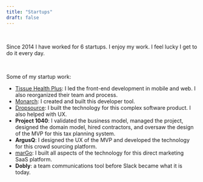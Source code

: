```yaml
---
title: "Startups"
draft: false
---
```


<br/>

Since 2014 I have worked for 6 startups. I enjoy my work. I feel lucky I get to do it every day.

<br/>

Some of my startup work:

- [Tissue Health Plus](https://tissuehealthplus.com): I led the front-end development in mobile and web. I also reorganized their team and process.
- [Monarch](https://monarchapp.io): I created and built this developer tool.
- [Dropsource](https://www.dropsource.com/platform): I built the technology for this complex software product. I also helped with UX.
- **Project 1040**: I validated the business model, managed the project, designed the domain model, hired contractors, and oversaw the design of the MVP for this tax planning system.
- **ArgusQ**: I designed the UX of the MVP and developed the technology for this crowd sourcing platform.
- [marGo](https://margo.me/): I built all aspects of the technology for this direct marketing SaaS platform.
- **Dobly**: a team communications tool before Slack became what it is today.